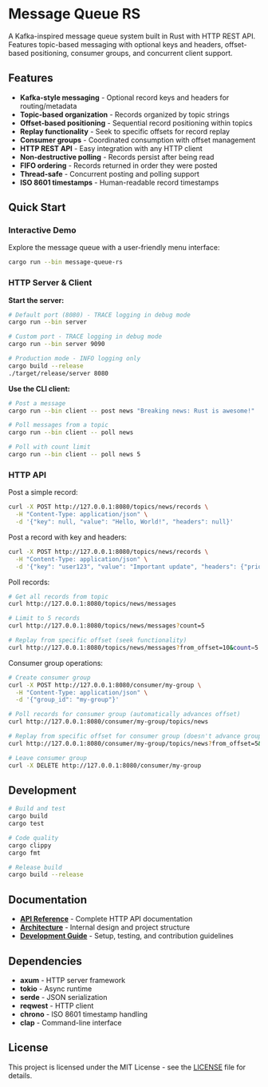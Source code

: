 # Message Queue RS

A Kafka-inspired message queue system built in Rust with HTTP REST API. Features topic-based messaging with optional keys and headers, offset-based positioning, consumer groups, and concurrent client support.

## Features

- **Kafka-style messaging** - Optional record keys and headers for routing/metadata
- **Topic-based organization** - Records organized by topic strings
- **Offset-based positioning** - Sequential record positioning within topics
- **Replay functionality** - Seek to specific offsets for record replay
- **Consumer groups** - Coordinated consumption with offset management
- **HTTP REST API** - Easy integration with any HTTP client
- **Non-destructive polling** - Records persist after being read
- **FIFO ordering** - Records returned in order they were posted
- **Thread-safe** - Concurrent posting and polling support
- **ISO 8601 timestamps** - Human-readable record timestamps

## Quick Start

### Interactive Demo
Explore the message queue with a user-friendly menu interface:

```bash
cargo run --bin message-queue-rs
```

### HTTP Server & Client

**Start the server:**
```bash
# Default port (8080) - TRACE logging in debug mode
cargo run --bin server

# Custom port - TRACE logging in debug mode
cargo run --bin server 9090

# Production mode - INFO logging only
cargo build --release
./target/release/server 8080
```

**Use the CLI client:**
```bash
# Post a message
cargo run --bin client -- post news "Breaking news: Rust is awesome!"

# Poll messages from a topic
cargo run --bin client -- poll news

# Poll with count limit
cargo run --bin client -- poll news 5
```

### HTTP API

Post a simple record:
```bash
curl -X POST http://127.0.0.1:8080/topics/news/records \
  -H "Content-Type: application/json" \
  -d '{"key": null, "value": "Hello, World!", "headers": null}'
```

Post a record with key and headers:
```bash
curl -X POST http://127.0.0.1:8080/topics/news/records \
  -H "Content-Type: application/json" \
  -d '{"key": "user123", "value": "Important update", "headers": {"priority": "high", "source": "mobile"}}'
```

Poll records:
```bash
# Get all records from topic
curl http://127.0.0.1:8080/topics/news/messages

# Limit to 5 records
curl http://127.0.0.1:8080/topics/news/messages?count=5

# Replay from specific offset (seek functionality)
curl http://127.0.0.1:8080/topics/news/messages?from_offset=10&count=5
```

Consumer group operations:
```bash
# Create consumer group
curl -X POST http://127.0.0.1:8080/consumer/my-group \
  -H "Content-Type: application/json" \
  -d '{"group_id": "my-group"}'

# Poll records for consumer group (automatically advances offset)
curl http://127.0.0.1:8080/consumer/my-group/topics/news

# Replay from specific offset for consumer group (doesn't advance group offset)  
curl http://127.0.0.1:8080/consumer/my-group/topics/news?from_offset=5&count=3

# Leave consumer group
curl -X DELETE http://127.0.0.1:8080/consumer/my-group
```

## Development

```bash
# Build and test
cargo build
cargo test

# Code quality
cargo clippy
cargo fmt

# Release build
cargo build --release
```

## Documentation

- **[API Reference](docs/api.md)** - Complete HTTP API documentation
- **[Architecture](docs/architecture.md)** - Internal design and project structure
- **[Development Guide](docs/development.md)** - Setup, testing, and contribution guidelines

## Dependencies

- **axum** - HTTP server framework
- **tokio** - Async runtime  
- **serde** - JSON serialization
- **reqwest** - HTTP client
- **chrono** - ISO 8601 timestamp handling
- **clap** - Command-line interface

## License

This project is licensed under the MIT License - see the [LICENSE](LICENSE) file for details.